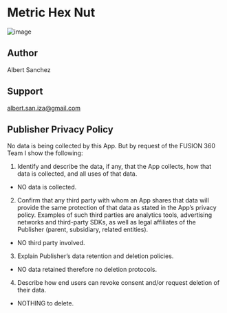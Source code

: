 # Metric Hex Nut

![image](https://github.com/user-attachments/assets/ef89e7af-8d2b-445b-948c-1479d419bea2)

## Author
Albert Sanchez

## Support
albert.san.iza@gmail.com

## Publisher Privacy Policy

No data is being collected by this App. But by request of the FUSION 360 Team I show the following:

1. Identify and describe the data, if any, that the App collects, how that data is collected, and all uses of that data.
- NO data is collected.

2. Confirm that any third party with whom an App shares that data will provide the same protection of that data as stated in the App’s privacy policy. Examples of such third parties are analytics tools, advertising networks and third-party SDKs, as well as legal affiliates of the Publisher (parent, subsidiary, related entities).
- NO third party involved.

3. Explain Publisher’s data retention and deletion policies.
- NO data retained therefore no deletion protocols.

4. Describe how end users can revoke consent and/or request deletion of their data.
- NOTHING to delete.
